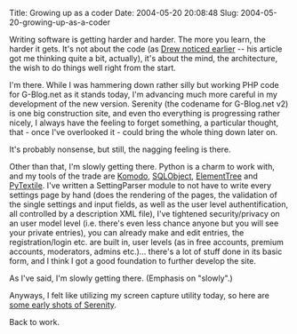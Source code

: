 Title: Growing up as a coder
Date: 2004-05-20 20:08:48
Slug: 2004-05-20-growing-up-as-a-coder


Writing software is getting harder and harder. The more you learn, the harder
it gets. It's not about the code (as [Drew noticed earlier][1] -- his article
got me thinking quite a bit, actually), it's about the mind, the architecture,
the wish to do things well right from the start.

I'm there. While I was hammering down rather silly but working PHP code for
G-Blog.net as it stands today, I'm advancing much more careful in my
development of the new version. Serenity (the codename for G-Blog.net v2) is
one big construction site, and even tho everything is progressing rather
nicely, I always have the feeling to forget something, a particular thought,
that - once I've overlooked it - could bring the whole thing down later on.

It's probably nonsense, but still, the nagging feeling is there.

Other than that, I'm slowly getting there. Python is a charm to work with, and
my tools of the trade are [Komodo][2], [SQLObject][3], [ElementTree][4] and
[PyTextile][5]. I've written a SettingParser module to not have to write every
settings page by hand (does the rendering of the pages, the validation of the
single settings and input fields, as well as the user level authentification,
all controlled by a description XML file), I've tightened security/privacy on
an user model level (i.e. there's even less chance anyone but you will see
your private entries), you can already make and edit entries, the
registration/login etc. are built in, user levels (as in free accounts,
premium accounts, moderators, admins etc.)… there's a lot of stuff done in its
basic form, and I think I got a good foundation to further develop the site.

As I've said, I'm slowly getting there. (Emphasis on "slowly".)

Anyways, I felt like utilizing my screen capture utility today, so here are
[some early shots of Serenity][6].

Back to work.

   [1]: http://allinthehead.com/retro/203/
   [2]: http://www.activestate.com/Products/Komodo/
   [3]: http://www.sqlobject.org/
   [4]: http://www.effbot.org/zone/element-index.htm
   [5]: http://dealmeida.net/projects/textile/
   [6]: http://docs.g-blog.net/bilder_etc/serenity/
